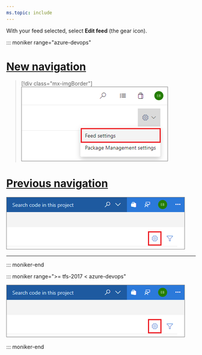 ```yaml
---
ms.topic: include
---
```


With your feed selected, select **Edit feed** (the gear icon).

::: moniker range="azure-devops"

# [New navigation](#tab/new-nav)
> [!div class="mx-imgBorder"] 
>![Edit feed button](_img/editfeed-azure-devops-newnav.png)
> 

# [Previous navigation](#tab/previous-nav)
![Edit feed button](_img/editfeed.png)

---

::: moniker-end

::: moniker range=">= tfs-2017 < azure-devops"

![Edit feed button](_img/editfeed.png)

::: moniker-end


